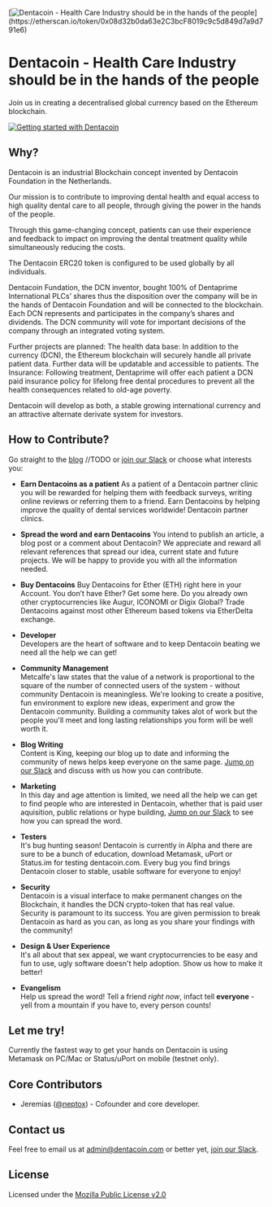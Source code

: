 [![Dentacoin - Health Care Industry should be in the hands of the people](http://dentacoin.com/web/img/qr.jpg "Proof the Dentatcoin smart contract address on https://etherscan.io")](https://etherscan.io/token/0x08d32b0da63e2C3bcF8019c9c5d849d7a9d791e6)

# Dentacoin - Health Care Industry should be in the hands of the people

Join us in creating a decentralised global currency based on the Ethereum blockchain.

[![Getting started with Dentacoin](http://dentacoin.com/web/img/Dentacoin_what.png)](https://d11oz1xo3vrzp6.cloudfront.net/publish/2017/3/21/1edbd2db1098476f840ecdad55f29769.mp4 "Getting started with Dentacoin")


## Why?

Dentacoin is an industrial Blockchain concept invented by Dentacoin Foundation in the Netherlands. 

Our mission is to contribute to improving dental health and equal access to high quality dental care to all people, through giving the power in the hands of the people. 

Through this game-changing concept, patients can use their experience and feedback to impact on improving the dental treatment quality while simultaneously reducing the costs. 

The Dentacoin ERC20 token is configured to be used globally by all individuals. 

Dentacoin Fundation, the DCN inventor, bought 100% of Dentaprime International PLCs’ shares thus the disposition over the company will be in the hands of Dentacoin Foundation and will be connected to the blockchain. Each DCN represents and participates in the company’s shares and dividends. The DCN community will vote for important decisions of the company through an integrated voting system. 

Further projects are planned:
The health data base: In addition to the currency (DCN), the Ethereum blockchain will securely handle all private patient data. Further data will be updatable and accessible to patients. The Insurance: Following treatment, Dentaprime will offer each patient a DCN paid insurance policy for lifelong free dental procedures to prevent all the health consequences related to old-age poverty.

Dentacoin will develop as both, a stable growing international currency and an attractive alternate derivate system for investors.

## How to Contribute?

Go straight to the [blog](http://dentacoin.com/blog) //TODO or [join our Slack](https://dentacoin.signup.team/) or choose what interests you:

- **Earn Dentacoins as a patient**
As a patient of a Dentacoin partner clinic you will be rewarded for helping them with feedback surveys, writing online reviews or referring them to a friend. Earn Dentacoins by helping improve the quality of dental services worldwide! Dentacoin partner clinics.

- **Spread the word and earn Dentacoins** 
You intend to publish an article, a blog post or a comment about Dentacoin? We appreciate and reward all relevant references that spread our idea, current state and future projects. We will be happy to provide you with all the information needed.

- **Buy Dentacoins** 
Buy Dentacoins for Ether (ETH) right here in your Account. You don’t have Ether? Get some here. Do you already own other cryptocurrencies like Augur, ICONOMI or Digix Global? Trade Dentacoins against most other Ethereum based tokens via EtherDelta exchange.

- **Developer**  
Developers are the heart of software and to keep Dentacoin beating we need all the help we can get!
 
- **Community Management**  
Metcalfe's law states that the value of a network is proportional to the square of the number of connected users of the system - without community Dentacoin is meaningless. We're looking to create a positive, fun environment to explore new ideas, experiment and grow the Dentacoin community. Building a community takes alot of work but the people you'll meet and long lasting relationships you form will be well worth it.

- **Blog Writing**  
Content is King, keeping our blog up to date and informing the community of news helps keep everyone on the same page. [Jump on our Slack](https://dentacoin.signup.team/) and discuss with us how you can contribute.

- **Marketing**  
In this day and age attention is limited, we need all the help we can get to find people who are interested in Dentacoin, whether that is paid user aquisition, public relations or hype building, [Jump on our Slack](https://dentacoin.signup.team/) to see how you can spread the word.

- **Testers**  
It's bug hunting season! Dentacoin is currently in Alpha and there are sure to be a bunch of education, download Metamask, uPort or Status.im for testing dentacoin.com. Every bug you find brings Dentacoin closer to stable, usable software for everyone to enjoy!

- **Security**  
Dentacoin is a visual interface to make permanent changes on the Blockchain, it handles the DCN crypto-token that has real value. Security is paramount to its success. You are given permission to break Dentacoin as hard as you can, as long as you share your findings with the community!

- **Design & User Experience**  
It's all about that sex appeal, we want cryptocurrencies to be easy and fun to use, ugly software doesn't help adoption. Show us how to make it better!

- **Evangelism**  
Help us spread the word! Tell a friend *right now*, infact tell **everyone** - yell from a mountain if you have to, every person counts!

## Let me try!

Currently the fastest way to get your hands on Dentacoin is using Metamask on PC/Mac or Status/uPort on mobile (testnet only).

## Core Contributors

- Jeremias ([@neptox](https://github.com/neptox)) - Cofounder and core developer.

## Contact us

Feel free to email us at [admin@dentacoin.com](mailto:admin@dentacoin.com) or better yet, [join our Slack](https://dentacoin.signup.team). 

## License

Licensed under the [Mozilla Public License v2.0](https://github.com/neptox/Dentacoin/blob/master/LICENSE.md)
